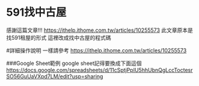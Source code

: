# 591找中古屋

感謝這篇文章!!!
https://ithelp.ithome.com.tw/articles/10255573
此文章原本是找591租屋的形式
這裡改成找中古屋的程式碼

#詳細操作說明
一樣請參考
https://ithelp.ithome.com.tw/articles/10255573

###Google Sheet範例
google sheet記得要換成下面這個 https://docs.google.com/spreadsheets/d/11cSptjPpIU5hhUbnQgLccToctesrSO56GuUaVXpd7LM/edit?usp=sharing
